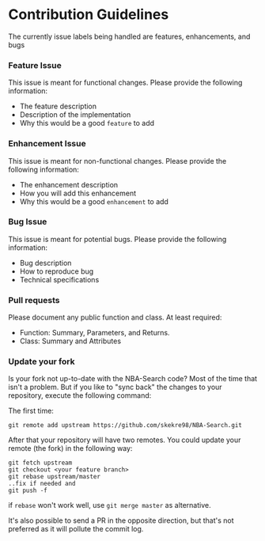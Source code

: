 # Contribution Guidelines

The currently issue labels being handled are features, enhancements, and bugs

### Feature Issue

This issue is meant for functional changes. Please provide the following information:
- The feature description
- Description of the implementation
- Why this would be a good `feature` to add

### Enhancement Issue

This issue is meant for non-functional changes. Please provide the following information:
- The enhancement description
- How you will add this enhancement
- Why this would be a good `enhancement` to add

### Bug Issue

This issue is meant for potential bugs. Please provide the following information:
- Bug description
- How to reproduce bug
- Technical specifications


### Pull requests

Please document any public function and class. At least required: 

* Function: Summary, Parameters, and Returns.
* Class: Summary and Attributes

### Update your fork

Is your fork not up-to-date with the NBA-Search code? Most of the time that isn't a problem. But if you like to "sync back" the changes to your repository, execute the following command:

The first time:
```
git remote add upstream https://github.com/skekre98/NBA-Search.git 
```

After that your repository will have two remotes. You could update your remote (the fork) in the following way:

```
git fetch upstream
git checkout <your feature branch>
git rebase upstream/master
..fix if needed and
git push -f 
```

if `rebase` won't work well, use `git merge master` as alternative.

It's also possible to send a PR in the opposite direction, but that's not preferred as it will pollute the commit log.